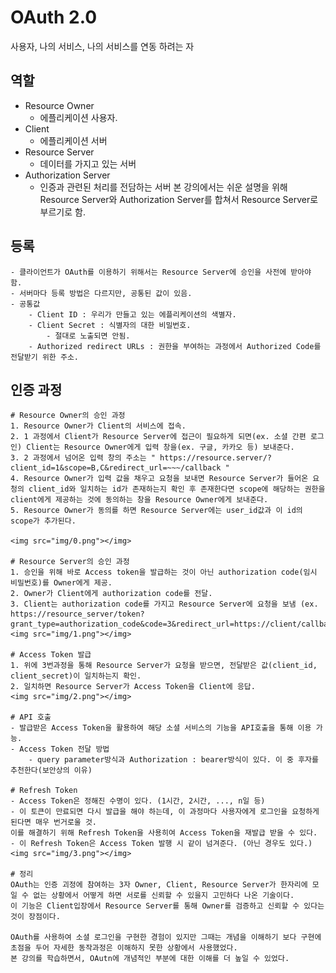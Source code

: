 # OAuth 2.0

사용자, 나의 서비스, 나의 서비스를 연동 하려는 자

## 역할
- Resource Owner 
    - 에플리케이션 사용자.
- Client
    - 에플리케이션 서버
- Resource Server
    - 데이터를 가지고 있는 서버
- Authorization Server
    - 인증과 관련된 처리를 전담하는 서버
본 강의에서는 쉬운 설명을 위해 Resource Server와 Authorization Server를 합쳐서 Resource Server로 부르기로 함.

## 등록
    - 클라이언트가 OAuth를 이용하기 위해서는 Resource Server에 승인을 사전에 받아야 함.
    - 서버마다 등록 방법은 다르지만, 공통된 값이 있음.
    - 공통값
        - Client ID : 우리가 만들고 있는 에플리케이션의 색별자. 
        - Client Secret : 식별자의 대한 비밀번호. 
            - 절대로 노출되면 안됨.
        - Authorized redirect URLs : 권한을 부여하는 과정에서 Authorized Code를 전달받기 위한 주소.

## 인증 과정
    # Resource Owner의 승인 과정
    1. Resource Owner가 Client의 서비스에 접속.
    2. 1 과정에서 Client가 Resource Server에 접근이 필요하게 되면(ex. 소셜 간편 로그인) Client는 Resource Owner에게 입력 창을(ex. 구글, 카카오 등) 보내준다.
    3. 2 과정에서 넘어온 입력 창의 주소는 " https://resource.server/?client_id=1&scope=B,C&redirect_url=~~~/callback "
    4. Resource Owner가 입력 값을 채우고 요청을 보내면 Resource Server가 들어온 요청의 client_id와 일치하는 id가 존재하는지 확인 후 존재한다면 scope에 해당하는 권한을 client에게 제공하는 것에 동의하는 창을 Resource Owner에게 보내준다.
    5. Resource Owner가 동의를 하면 Resource Server에는 user_id값과 이 id의 scope가 추가된다.

    <img src="img/0.png"></img>

    # Resource Server의 승인 과정
    1. 승인을 위해 바로 Access token을 발급하는 것이 아닌 authorization code(임시 비밀번호)를 Owner에게 제공.
    2. Owner가 Client에게 authorization code를 전달.
    3. Client는 authorization code를 가지고 Resource Server에 요청을 보냄 (ex. https://resource_server/token?grant_type=authorization_code&code=3&redirect_url=https://client/callback&client_id=1&client_scret=2)
    <img src="img/1.png"></img>
    
    # Access Token 발급
    1. 위에 3번과정을 통해 Resource Server가 요청을 받으면, 전달받은 값(client_id, client_secret)이 일치하는지 확인.
    2. 일치하면 Resource Server가 Access Token을 Client에 응답.
    <img src="img/2.png"></img>

    # API 호출
    - 발급받은 Access Token을 활용하여 해당 소셜 서비스의 기능을 API호출을 통해 이용 가능.
    - Access Token 전달 방법
        - query parameter방식과 Authorization : bearer방식이 있다. 이 중 후자를 추천한다(보안상의 이유)

    # Refresh Token
    - Access Token은 정해진 수명이 있다. (1시간, 2시간, ..., n일 등)
    - 이 토큰이 만료되면 다시 발급을 해야 하는데, 이 과정마다 사용자에게 로그인을 요청하게 된다면 매우 번거로울 것.
    이를 해결하기 위해 Refresh Token을 사용히여 Access Token을 재발급 받을 수 있다.
    - 이 Refresh Token은 Access Token 발행 시 같이 넘겨준다. (아닌 경우도 있다.)
    <img src="img/3.png"></img>

    # 정리
    OAuth는 인증 괴정에 참여하는 3자 Owner, Client, Resource Server가 한자리에 모일 수 없는 상황에서 어떻게 하면 서로를 신뢰할 수 있을지 고민하다 나온 기술이다.
    이 기능은 Client입장에서 Resource Server를 통해 Owner를 검증하고 신뢰할 수 있다는 것이 장점이다.

    OAuth를 사용하여 소셜 로그인을 구현한 경험이 있지만 그때는 개념을 이해하기 보다 구현에 초점을 두어 자세한 동작과정은 이해하지 못한 상황에서 사용했었다.
    본 강의를 학습하면서, OAutn에 개념적인 부분에 대한 이해를 더 높일 수 있었다. 
